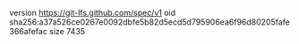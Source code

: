 version https://git-lfs.github.com/spec/v1
oid sha256:a37a526ce0267e0092dbfe5b82d5ecd5d795906ea6f96d80205fafe366afefac
size 7435
